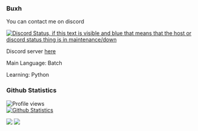 ### Buxh

You can contact me on discord

[![Discord Status, if this text is visible and blue that means that the host or discord status thing is in maintenance/down](https://discord.c99.nl/widget/theme-3/331540177380179970.png)]()  

Discord server [here](https://discord.gg/fakemen)

Main Language: Batch

Learning: Python

### Github Statistics
![Profile views](https://komarev.com/ghpvc/?username=Buxh) <br> [![Github Statistics](https://github-readme-stats.vercel.app/api?username=Buxh&show_icons=true&theme=synthwave)](https://github.com/anuraghazra/github-readme-stats)

  <div> 
 <a href="https://discord.gg/" target="_blank"><img src="https://img.shields.io/badge/Discord-7289DA?style=for-the-badge&logo=discord&logoColor=white" target="_blank"></a> 
  <a href = "mailto:xuxhyontop@gmail.com"><img src="https://img.shields.io/badge/-Gmail-%23333?style=for-the-badge&logo=gmail&logoColor=white" target="_blank"></a>
   
 
  </div>

